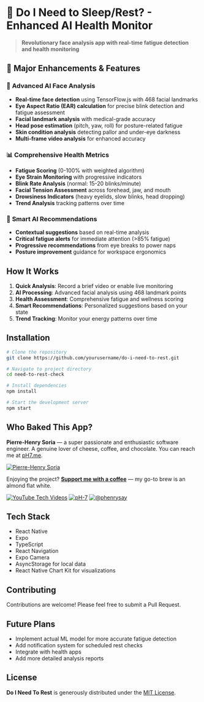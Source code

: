 # 🧠 Do I Need to Sleep/Rest? - Enhanced AI Health Monitor

> **Revolutionary face analysis app with real-time fatigue detection and health monitoring**

## 🚀 **Major Enhancements & Features**

### 🔬 **Advanced AI Face Analysis**
- **Real-time face detection** using TensorFlow.js with 468 facial landmarks
- **Eye Aspect Ratio (EAR) calculation** for precise blink detection and fatigue assessment
- **Facial landmark analysis** with medical-grade accuracy
- **Head pose estimation** (pitch, yaw, roll) for posture-related fatigue
- **Skin condition analysis** detecting pallor and under-eye darkness
- **Multi-frame video analysis** for enhanced accuracy

### 📊 **Comprehensive Health Metrics**
- **Fatigue Scoring** (0-100% with weighted algorithm)
- **Eye Strain Monitoring** with progressive indicators
- **Blink Rate Analysis** (normal: 15-20 blinks/minute)
- **Facial Tension Assessment** across forehead, jaw, and mouth
- **Drowsiness Indicators** (heavy eyelids, slow blinks, head dropping)
- **Trend Analysis** tracking patterns over time

### 🎯 **Smart AI Recommendations**
- **Contextual suggestions** based on real-time analysis
- **Critical fatigue alerts** for immediate attention (>85% fatigue)
- **Progressive recommendations** from eye breaks to power naps
- **Posture improvement** guidance for workspace ergonomics

## How It Works

1. **Quick Analysis**: Record a brief video or enable live monitoring
2. **AI Processing**: Advanced facial analysis using 468 landmark points
3. **Health Assessment**: Comprehensive fatigue and wellness scoring
4. **Smart Recommendations**: Personalized suggestions based on your state
5. **Trend Tracking**: Monitor your energy patterns over time

## Installation

```bash
# Clone the repository
git clone https://github.com/yourusername/do-i-need-to-rest.git

# Navigate to project directory
cd need-to-rest-check

# Install dependencies
npm install

# Start the development server
npm start
```

## Who Baked This App?

**Pierre-Henry Soria** — a super passionate and enthusiastic software engineer.
A genuine lover of cheese, coffee, and chocolate.
You can reach me at [pH7.me](https://ph7.me).

[![Pierre-Henry Soria](https://s.gravatar.com/avatar/a210fe61253c43c869d71eaed0e90149?s=200)](https://ph7.me "Pierre-Henry Soria’s personal website")


Enjoying the project? **[Support me with a coffee](https://ko-fi.com/phenry)** — my go-to brew is an almond flat white.

[![YouTube Tech Videos][youtube-icon]](https://www.youtube.com/@pH7Programming "My YouTube Tech Channel") [![pH-7][github-icon]](https://github.com/pH-7 "Follow Me on GitHub") [![@phenrysay][x-icon]](https://x.com/phenrysay "Follow Me on X")


## Tech Stack

- React Native
- Expo
- TypeScript
- React Navigation
- Expo Camera
- AsyncStorage for local data
- React Native Chart Kit for visualizations

## Contributing

Contributions are welcome! Please feel free to submit a Pull Request.

## Future Plans

- Implement actual ML model for more accurate fatigue detection
- Add notification system for scheduled rest checks
- Integrate with health apps
- Add more detailed analysis reports


## License

**Do I Need To Rest** is generously distributed under the [MIT License](license.md).


<!-- GitHub's Markdown reference links -->
[x-icon]: https://img.shields.io/badge/x-000000?style=for-the-badge&logo=x
[youtube-icon]: https://img.shields.io/badge/YouTube-FF0000?style=for-the-badge&logo=youtube&logoColor=white
[github-icon]: https://img.shields.io/badge/GitHub-100000?style=for-the-badge&logo=github&logoColor=white

